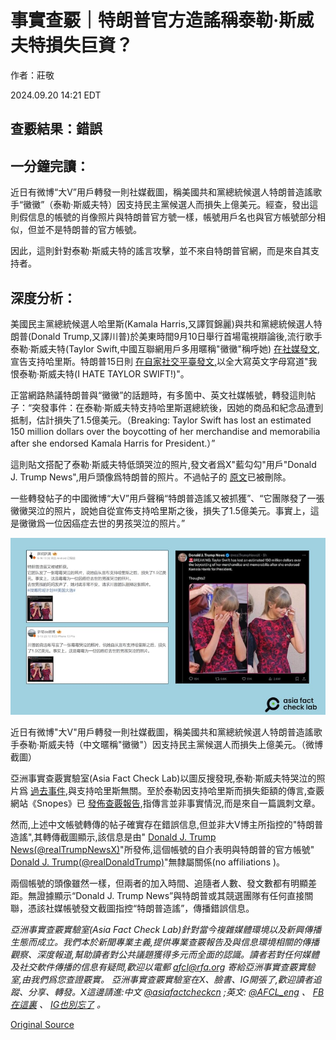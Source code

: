 # 事實查覈｜特朗普官方造謠稱泰勒·斯威夫特損失巨資？

作者：莊敬

2024.09.20 14:21 EDT

## 查覈結果：錯誤

## 一分鐘完讀：

近日有微博“大V”用戶轉發一則社媒截圖，稱美國共和黨總統候選人特朗普造謠歌手“黴黴”（泰勒·斯威夫特）因支持民主黨候選人而損失上億美元。經查，發出這則假信息的帳號的肖像照片與特朗普官方號一樣，帳號用戶名也與官方帳號部分相似，但並不是特朗普的官方帳號。

因此，這則針對泰勒·斯威夫特的謠言攻擊，並不來自特朗普官網，而是來自其支持者。

## 深度分析：

美國民主黨總統候選人哈里斯(Kamala Harris,又譯賀錦麗)與共和黨總統候選人特朗普(Donald Trump,又譯川普)於美東時間9月10日舉行首場電視辯論後,流行歌手泰勒·斯威夫特(Taylor Swift,中國互聯網用戶多用暱稱"黴黴"稱呼她) [在社媒發文](https://www.instagram.com/p/C_wtAOKOW1z/?utm_source=ig_web_copy_link),宣告支持哈里斯。特朗普15日則 [在自家社交平臺發文,](https://truthsocial.com/@realDonaldTrump/posts/113142103182027626)以全大寫英文字母寫道"我恨泰勒·斯威夫特(I HATE TAYLOR SWIFT!)"。

正當網路熱議特朗普與“黴黴”的話題時，有多箇中、英文社媒帳號，轉發這則帖子：“突發事件：在泰勒·斯威夫特支持哈里斯選總統後，因她的商品和紀念品遭到抵制，估計損失了1.5億美元。（Breaking: Taylor Swift has lost an estimated 150 million dollars over the boycotting of her merchandise and memorabilia after she endorsed Kamala Harris for President.）”

這則貼文搭配了泰勒·斯威夫特低頭哭泣的照片,發文者爲X"藍勾勾"用戶"Donald J. Trump News",用戶頭像爲特朗普的照片。不過帖子的 [原文](https://twitter.com/realTrumpNewsX/status/1835061344032244195)已被刪除。

一些轉發帖子的中國微博“大V”用戶聲稱“特朗普造謠又被抓獲”、“它團隊發了一張黴黴哭泣的照片，說她自從宣佈支持哈里斯之後，損失了1.5億美元。事實上，這是黴黴爲一位因癌症去世的男孩哭泣的照片。”

![近日有微博"大V"用戶轉發一則社媒截圖，稱美國共和黨總統候選人特朗普造謠歌手泰勒·斯威夫特（中文暱稱"黴黴"）因支持民主黨候選人而損失上億美元。（微博截圖）](images/JOPC57CQKWJ554F4GKMMHCDFMQ.png)

近日有微博"大V"用戶轉發一則社媒截圖，稱美國共和黨總統候選人特朗普造謠歌手泰勒·斯威夫特（中文暱稱"黴黴"）因支持民主黨候選人而損失上億美元。（微博截圖）

亞洲事實查覈實驗室(Asia Fact Check Lab)以圖反搜發現,泰勒·斯威夫特哭泣的照片爲 [過去事件](https://www.dailymail.co.uk/tvshowbiz/article-2200468/Taylor-Swift-breaks-debuts-song-Ronan-young-cancer-victim-charity-event.html),與支持哈里斯無關。至於泰勒因支持哈里斯而損失鉅額的傳言,查覈網站《Snopes》已 [發佈查覈報告](https://www.snopes.com/fact-check/taylor-swift-lost-125m-brand-deals/),指傳言並非事實情況,而是來自一篇諷刺文章。

然而,上述中文帳號轉傳的帖子確實存在錯誤信息,但並非大V博主所指控的"特朗普造謠",其轉傳截圖顯示,該信息是由" [Donald J. Trump News(@realTrumpNewsX)](https://x.com/realtrumpnewsx)"所發佈,這個帳號的自介表明與特朗普的官方帳號" [Donald J. Trump(@realDonaldTrump)](https://x.com/realdonaldtrump)"無隸屬關係(no affiliations )。

兩個帳號的頭像雖然一樣，但兩者的加入時間、追隨者人數、發文數都有明顯差距。無證據顯示“Donald J. Trump News”與特朗普或其競選團隊有任何直接關聯，憑該社媒帳號發文截圖指控“特朗普造謠”，傳播錯誤信息。

*亞洲事實查覈實驗室(Asia Fact Check Lab)針對當今複雜媒體環境以及新興傳播生態而成立。我們本於新聞專業主義,提供專業查覈報告及與信息環境相關的傳播觀察、深度報道,幫助讀者對公共議題獲得多元而全面的認識。讀者若對任何媒體及社交軟件傳播的信息有疑問,歡迎以電郵*  [*afcl@rfa.org*](mailto:afcl@rfa.org)  *寄給亞洲事實查覈實驗室,由我們爲您查證覈實。* *亞洲事實查覈實驗室在X、臉書、IG開張了,歡迎讀者追蹤、分享、轉發。X這邊請進:中文*  [*@asiafactcheckcn*](https://twitter.com/asiafactcheckcn)  *;英文:*  [*@AFCL\_eng*](https://twitter.com/AFCL_eng)  *、*  [*FB在這裏*](https://www.facebook.com/asiafactchecklabcn)  *、*  [*IG也別忘了*](https://www.instagram.com/asiafactchecklab/)  *。*



[Original Source](https://www.rfa.org/mandarin/shishi-hecha/hc-trump-spreads-rumors-of-taylor-swift-financial-loss-fact-check-09202024141555.html)